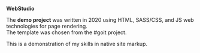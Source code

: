 <b> WebStudio </b>

The <b>demo project</b> was written in 2020 using HTML, SASS/CSS, and JS web technologies for page rendering.<br>
The template was chosen from the #goit project.

This is a demonstration of my skills in native site markup.
